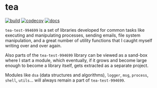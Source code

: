 # tea

[![build](https://travis-ci.org/alefnula/tea.png)](https://travis-ci.org/alefnula/tea)
[![codecov](https://codecov.io/gh/alefnula/tea/branch/master/graph/badge.svg)](https://codecov.io/gh/alefnula/tea)
[![docs](https://readthedocs.org/projects/tea-lib/badge/)](https://tea-lib.readthedocs.org)


`tea-test-994699` is a set of libraries developed for common tasks like executing and
manipulating processes, sending emails, file system manipulation, and a great
number of utility functions that I caught myself writing over and over again.

Also parts of the `tea-test-994699` library can be viewed as a sand-box where I start
a module, which eventually, if it grows and become large enough to become a
library itself, gets extracted as a separate project.

Modules like `dsa` (data structures and algorithms), `logger`, `msg`,
`process`, `shell`, `utils`... will always remain a part of `tea-test-994699`.